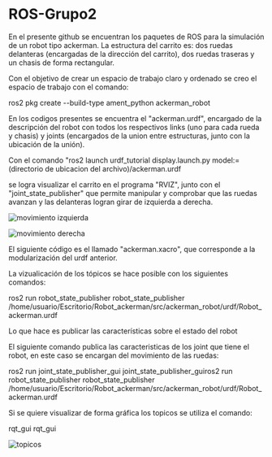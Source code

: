
# ROS-Grupo2
En el presente github se encuentran los paquetes de ROS para la simulación de un robot tipo ackerman.
La estructura del carrito es: dos ruedas delanteras (encargadas de la dirección del carrito), dos ruedas traseras y un chasis de forma rectangular.

Con el objetivo de crear un espacio de trabajo claro y ordenado se creo el espacio de trabajo con el comando:

ros2 pkg create --build-type ament_python ackerman_robot


En los codigos presentes se encuentra el "ackerman.urdf", encargado de la descripción del robot con todos los respectivos links (uno para cada rueda y chasis) y joints (encargados de la union entre estructuras, junto con la ubicación de la unión).

Con el comando "ros2 launch urdf_tutorial display.launch.py model:=(directorio de ubicacion del archivo)/ackerman.urdf

se logra visualizar el carrito en el programa "RVIZ", junto con el "joint_state_publisher" que permite manipular y comprobar que las ruedas avanzan y las delanteras logran girar de izquierda a derecha.

![movimiento izquierda](https://github.com/user-attachments/assets/c3439a4e-796a-41dc-beef-581c560ee937)

![movimiento derecha](https://github.com/user-attachments/assets/c7106e4a-1ba7-457e-8c25-482d91a1d0e9)



El siguiente código es el llamado "ackerman.xacro", que corresponde a la modularización del urdf anterior.

La vizualicación de los tópicos se hace posible con los siguientes comandos:

ros2 run robot_state_publisher robot_state_publisher /home/usuario/Escritorio/Robot_ackerman/src/ackerman_robot/urdf/Robot_ackerman.urdf

Lo que hace es publicar las características sobre el estado del robot

El siguiente comando publica las caracteristicas de los joint que tiene el robot, en este caso se encargan del movimiento de las ruedas:

ros2 run joint_state_publisher_gui joint_state_publisher_guiros2 run robot_state_publisher robot_state_publisher /home/usuario/Escritorio/Robot_ackerman/src/ackerman_robot/urdf/Robot_ackerman.urdf

Si se quiere visualizar de forma gráfica los topicos se utiliza el comando:

rqt_gui rqt_gui

![topicos](https://github.com/user-attachments/assets/feef5db7-3f89-4e1f-b5ef-680114a36d7b)
